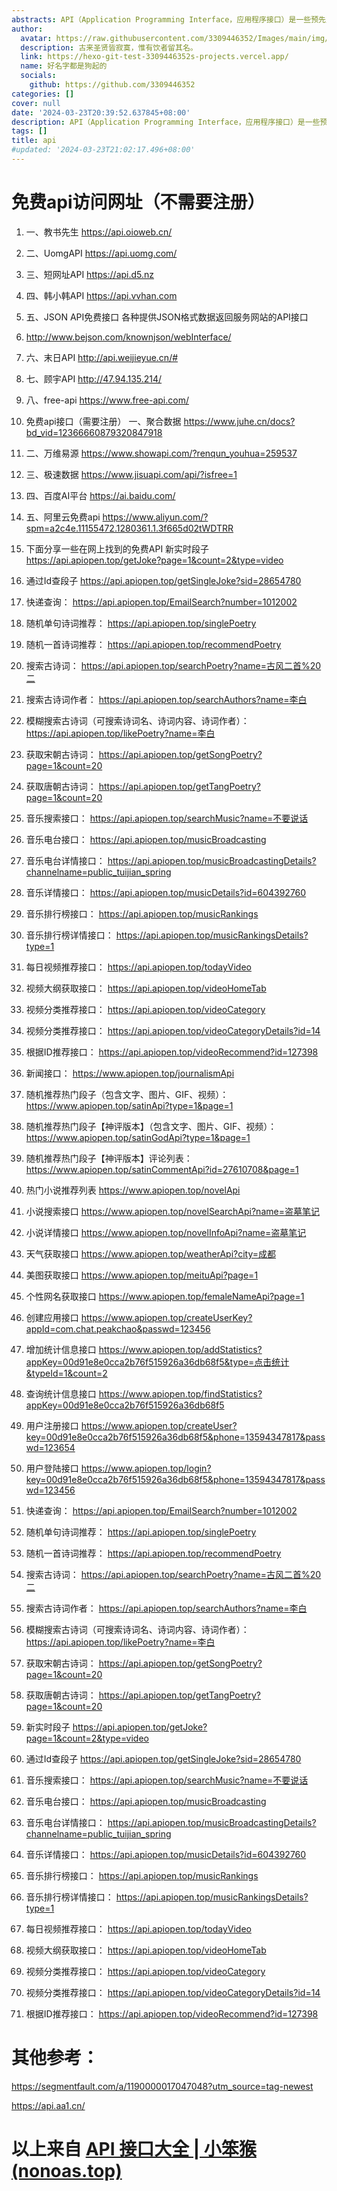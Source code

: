```yaml
---
abstracts: API（Application Programming Interface，应用程序接口）是一些预先定义的函数，或指软件系统不同组成部分衔接的约定。目的是提供应用程序与开发人员基于某软件或硬件得以访问一组例程的能力，而又无需访问原码，或理解内部工作机制的细节。
author:
  avatar: https://raw.githubusercontent.com/3309446352/Images/main/img/preview.jpg
  description: 古来圣贤皆寂寞，惟有饮者留其名。
  link: https://hexo-git-test-3309446352s-projects.vercel.app/
  name: 好名字都是狗起的
  socials:
    github: https://github.com/3309446352
categories: []
cover: null
date: '2024-03-23T20:39:52.637845+08:00'
description: API（Application Programming Interface，应用程序接口）是一些预先定义的函数，或指软件系统不同组成部分衔接的约定。目的是提供应用程序与开发人员基于某软件或硬件得以访问一组例程的能力，而又无需访问原码，或理解内部工作机制的细节。
tags: []
title: api
#updated: '2024-03-23T21:02:17.496+08:00'
---
```


# 免费api访问网址（不需要注册）

1. 一、教书先生
   https://api.oioweb.cn/
2. 二、UomgAPI
   https://api.uomg.com/

3. 三、短网址API
   https://api.d5.nz

4. 四、韩小韩API
   https://api.vvhan.com

5. 五、JSON API免费接口
   各种提供JSON格式数据返回服务网站的API接口

6. http://www.bejson.com/knownjson/webInterface/

7. 六、末日API
   http://api.weijieyue.cn/#

8. 七、顾宇API
   http://47.94.135.214/

9. 八、free-api
   https://www.free-api.com/

10. 免费api接口（需要注册）
    一、聚合数据
    https://www.juhe.cn/docs?bd_vid=12366660879320847918

11. 二、万维易源
    https://www.showapi.com/?renqun_youhua=259537

12. 三、极速数据
    https://www.jisuapi.com/api/?isfree=1

13. 四、百度AI平台
    https://ai.baidu.com/

14. 五、阿里云免费api
    https://www.aliyun.com/?spm=a2c4e.11155472.1280361.1.3f665d02tWDTRR

15. 下面分享一些在网上找到的免费API
    新实时段子
    https://api.apiopen.top/getJoke?page=1&count=2&type=video

16. 通过Id查段子
    https://api.apiopen.top/getSingleJoke?sid=28654780

17. 快递查询：
    https://api.apiopen.top/EmailSearch?number=1012002

18. 随机单句诗词推荐：
    https://api.apiopen.top/singlePoetry

19. 随机一首诗词推荐：
    https://api.apiopen.top/recommendPoetry

20. 搜索古诗词：
    https://api.apiopen.top/searchPoetry?name=古风二首%20二

21. 搜索古诗词作者：
    https://api.apiopen.top/searchAuthors?name=李白

22. 模糊搜索古诗词（可搜索诗词名、诗词内容、诗词作者）：
    https://api.apiopen.top/likePoetry?name=李白

23. 获取宋朝古诗词：
    https://api.apiopen.top/getSongPoetry?page=1&count=20

24. 获取唐朝古诗词：
    https://api.apiopen.top/getTangPoetry?page=1&count=20

25. 音乐搜索接口：
    https://api.apiopen.top/searchMusic?name=不要说话

26. 音乐电台接口：
    https://api.apiopen.top/musicBroadcasting

27. 音乐电台详情接口：
    https://api.apiopen.top/musicBroadcastingDetails?channelname=public_tuijian_spring

28. 音乐详情接口：
    https://api.apiopen.top/musicDetails?id=604392760

29. 音乐排行榜接口：
    https://api.apiopen.top/musicRankings

30. 音乐排行榜详情接口：
    https://api.apiopen.top/musicRankingsDetails?type=1

31. 每日视频推荐接口：
    https://api.apiopen.top/todayVideo

32. 视频大纲获取接口：
    https://api.apiopen.top/videoHomeTab

33. 视频分类推荐接口：
    https://api.apiopen.top/videoCategory

34. 视频分类推荐接口：
    https://api.apiopen.top/videoCategoryDetails?id=14

35. 根据ID推荐接口：
    https://api.apiopen.top/videoRecommend?id=127398

36. 新闻接口：
    https://www.apiopen.top/journalismApi

37. 随机推荐热门段子（包含文字、图片、GIF、视频）：
    https://www.apiopen.top/satinApi?type=1&page=1

38. 随机推荐热门段子【神评版本】（包含文字、图片、GIF、视频）：
    https://www.apiopen.top/satinGodApi?type=1&page=1

39. 随机推荐热门段子【神评版本】评论列表：
    https://www.apiopen.top/satinCommentApi?id=27610708&page=1

40. 热门小说推荐列表
    https://www.apiopen.top/novelApi

41. 小说搜索接口
    https://www.apiopen.top/novelSearchApi?name=盗墓笔记

42. 小说详情接口
    https://www.apiopen.top/novelInfoApi?name=盗墓笔记

43. 天气获取接口
    https://www.apiopen.top/weatherApi?city=成都

44. 美图获取接口
    https://www.apiopen.top/meituApi?page=1

45. 个性网名获取接口
    https://www.apiopen.top/femaleNameApi?page=1

46. 创建应用接口
    https://www.apiopen.top/createUserKey?appId=com.chat.peakchao&passwd=123456

47. 增加统计信息接口
    https://www.apiopen.top/addStatistics?appKey=00d91e8e0cca2b76f515926a36db68f5&type=点击统计&typeId=1&count=2

48. 查询统计信息接口
    https://www.apiopen.top/findStatistics?appKey=00d91e8e0cca2b76f515926a36db68f5

49. 用户注册接口
    https://www.apiopen.top/createUser?key=00d91e8e0cca2b76f515926a36db68f5&phone=13594347817&passwd=123654

50. 用户登陆接口
    https://www.apiopen.top/login?key=00d91e8e0cca2b76f515926a36db68f5&phone=13594347817&passwd=123456

51. 快递查询：
    https://api.apiopen.top/EmailSearch?number=1012002

52. 随机单句诗词推荐：
    https://api.apiopen.top/singlePoetry

53. 随机一首诗词推荐：
    https://api.apiopen.top/recommendPoetry

54. 搜索古诗词：
    https://api.apiopen.top/searchPoetry?name=古风二首%20二

55. 搜索古诗词作者：
    https://api.apiopen.top/searchAuthors?name=李白
56. 模糊搜索古诗词（可搜索诗词名、诗词内容、诗词作者）：
    https://api.apiopen.top/likePoetry?name=李白

57. 获取宋朝古诗词：
    https://api.apiopen.top/getSongPoetry?page=1&count=20

58. 获取唐朝古诗词：
    https://api.apiopen.top/getTangPoetry?page=1&count=20

59. 新实时段子
    https://api.apiopen.top/getJoke?page=1&count=2&type=video

60. 通过Id查段子
    https://api.apiopen.top/getSingleJoke?sid=28654780

61. 音乐搜索接口：
    https://api.apiopen.top/searchMusic?name=不要说话

62. 音乐电台接口：
    https://api.apiopen.top/musicBroadcasting

63. 音乐电台详情接口：
    https://api.apiopen.top/musicBroadcastingDetails?channelname=public_tuijian_spring

64. 音乐详情接口：
    https://api.apiopen.top/musicDetails?id=604392760

65. 音乐排行榜接口：
    https://api.apiopen.top/musicRankings

66. 音乐排行榜详情接口：
    https://api.apiopen.top/musicRankingsDetails?type=1

67. 每日视频推荐接口：
    https://api.apiopen.top/todayVideo

68. 视频大纲获取接口：
    https://api.apiopen.top/videoHomeTab

69. 视频分类推荐接口：
    https://api.apiopen.top/videoCategory

70. 视频分类推荐接口：
    https://api.apiopen.top/videoCategoryDetails?id=14

71. 根据ID推荐接口：
    https://api.apiopen.top/videoRecommend?id=127398

# 其他参考：

https://segmentfault.com/a/1190000017047048?utm_source=tag-newest

https://api.aa1.cn/

# 以上来自 [API 接口大全 | 小笨猴 (nonoas.top)](https://www.nonoas.top/archives/apishare)


